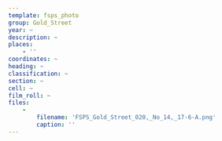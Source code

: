 ```yaml
---
template: fsps_photo
group: Gold_Street
year: ~
description: ~
places:
    - ''
coordinates: ~
heading: ~
classification: ~
section: ~
cell: ~
film_roll: ~
files:
    -
        filename: 'FSPS_Gold_Street_020,_No_14,_17-6-A.png'
        caption: ''
---
```

